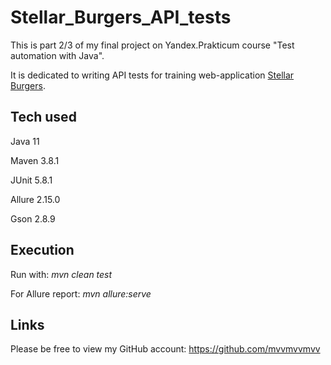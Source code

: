 # Stellar_Burgers_API_tests
This is part 2/3 of my final project on Yandex.Prakticum course "Test automation with Java". 

It is dedicated 
to writing API tests for training web-application [Stellar Burgers](https://stellarburgers.nomoreparties.site/).

## Tech used
Java 11

Maven 3.8.1

JUnit 5.8.1

Allure 2.15.0

Gson 2.8.9

## Execution

Run with: *mvn clean test*

For Allure report: *mvn allure:serve*

## Links
Please be free to view my GitHub account: https://github.com/mvvmvvmvv

